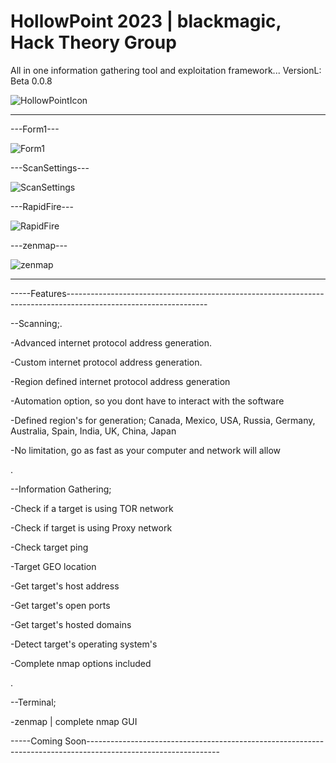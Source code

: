# HollowPoint 2023 | blackmagic, Hack Theory Group
All in one information gathering tool and exploitation framework...
VersionL: Beta 0.0.8


![HollowPointIcon](https://github.com/blackmagic2023/HollowPoint/assets/149164084/b3be813c-f066-441b-8197-adc8aa95f281)

---------------------------------------------------------------------------------------------------------------------------

---Form1---

![Form1](https://github.com/blackmagic2023/HollowPoint/assets/149164084/185d0434-2afc-4930-ad0b-85b824275927)


---ScanSettings---

![ScanSettings](https://github.com/blackmagic2023/HollowPoint/assets/149164084/3dbe5aef-d3b6-4719-b919-0181ce0073a5)


---RapidFire---

![RapidFire](https://github.com/blackmagic2023/HollowPoint/assets/149164084/0a0e6993-61d1-4031-892a-aee2eb4253f5)


---zenmap---

![zenmap](https://github.com/blackmagic2023/HollowPoint/assets/149164084/f1685e24-f574-46d4-98ed-7c293de773fb)

-----------------------------------------------------------------------------------------------------------------------------

-----Features-----------------------------------------------------------------------------------------------------------------

--Scanning;.

-Advanced internet protocol address generation.

-Custom internet protocol address generation.

-Region defined internet protocol address generation

-Automation option, so you dont have to interact with the software

-Defined region's for generation; Canada, Mexico, USA, Russia, Germany, Australia, Spain, India, UK, China, Japan

-No limitation, go as fast as your computer and network will allow

.

--Information Gathering;

-Check if a target is using TOR network

-Check if target is using Proxy network

-Check target ping

-Target GEO location

-Get target's host address

-Get target's open ports

-Get target's hosted domains

-Detect target's operating system's

-Complete nmap options included

.

--Terminal;

-zenmap | complete nmap GUI


-----Coming Soon---------------------------------------------------------------------------------------------------------------
















